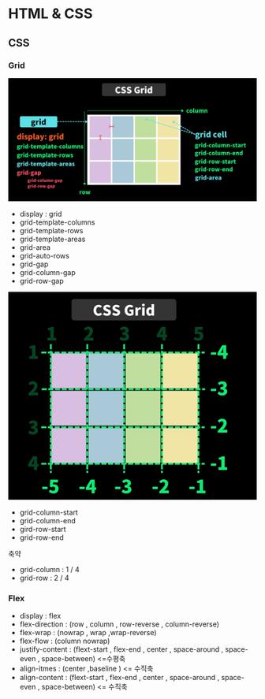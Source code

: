 # HTML & CSS

## CSS


### Grid


![img.png](grid_exam/img.png)

- display : grid
- grid-template-columns 
- grid-template-rows
- grid-template-areas
- grid-area
- grid-auto-rows
- grid-gap
- grid-column-gap
- grid-row-gap


![img.png](img.png)

- grid-column-start
- grid-column-end
- gird-row-start
- grid-row-end


축약 

- grid-column : 1 / 4
- grid-row : 2 / 4

### Flex


- display : flex
- flex-direction : (row , column , row-reverse , column-reverse)
- flex-wrap : (nowrap , wrap ,wrap-reverse)
- flex-flow : (column nowrap)
- justify-content : (flext-start , flex-end , center , space-around , space-even , space-between) <=수평축
- align-itmes : (center ,baseline  ) <= 수직축
- align-content : (flext-start , flex-end , center , space-around , space-even , space-between) <= 수직축